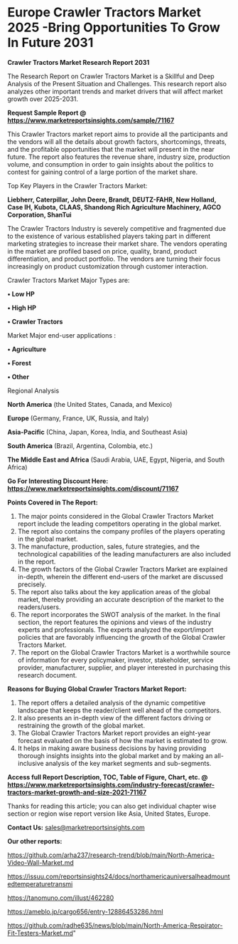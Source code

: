 # Europe Crawler Tractors Market 2025 -Bring Opportunities To Grow In Future 2031

<strong>Crawler Tractors Market Research Report 2031</strong>

The Research Report on Crawler Tractors Market is a Skillful and Deep Analysis of the Present Situation and Challenges. This research report also analyzes other important trends and market drivers that will affect market growth over 2025-2031.

<strong>Request Sample Report @ <a href=https://www.marketreportsinsights.com/sample/71167>https://www.marketreportsinsights.com/sample/71167</a></strong>

This Crawler Tractors market report aims to provide all the participants and the vendors will all the details about growth factors, shortcomings, threats, and the profitable opportunities that the market will present in the near future. The report also features the revenue share, industry size, production volume, and consumption in order to gain insights about the politics to contest for gaining control of a large portion of the market share.

Top Key Players in the Crawler Tractors Market:

<strong>Liebherr, Caterpillar, John Deere, Brandt, DEUTZ-FAHR, New Holland, Case IH, Kubota, CLAAS, Shandong Rich Agriculture Machinery, AGCO Corporation, ShanTui</strong>

The Crawler Tractors Industry is severely competitive and fragmented due to the existence of various established players taking part in different marketing strategies to increase their market share. The vendors operating in the market are profiled based on price, quality, brand, product differentiation, and product portfolio. The vendors are turning their focus increasingly on product customization through customer interaction.

Crawler Tractors Market Major Types are:

<strong>• Low HP

• High HP

• Crawler Tractors</strong>

Market Major end-user applications :

<strong>• Agriculture

• Forest

• Other</strong>

Regional Analysis

</u><strong><b>North America</b></strong> (the United States, Canada, and Mexico)

<strong><b>Europe </b></strong>(Germany, France, UK, Russia, and Italy)

<strong><b>Asia-Pacific</b></strong> (China, Japan, Korea, India, and Southeast Asia)

<strong><b>South America</b></strong> (Brazil, Argentina, Colombia, etc.)

<strong><b>The Middle East and Africa</b></strong> (Saudi Arabia, UAE, Egypt, Nigeria, and South Africa)

<strong>Go For Interesting Discount Here: <a href=https://www.marketreportsinsights.com/discount/71167>https://www.marketreportsinsights.com/discount/71167</a></strong>

<strong>Points Covered in The Report:</strong>
<ol>
  <li>The major points considered in the Global Crawler Tractors Market report include the leading competitors operating in the global market.</li>
  <li>The report also contains the company profiles of the players operating in the global market.</li>
  <li>The manufacture, production, sales, future strategies, and the technological capabilities of the leading manufacturers are also included in the report.</li>
  <li>The growth factors of the Global Crawler Tractors Market are explained in-depth, wherein the different end-users of the market are discussed precisely.</li>
  <li>The report also talks about the key application areas of the global market, thereby providing an accurate description of the market to the readers/users.</li>
  <li>The report incorporates the SWOT analysis of the market. In the final section, the report features the opinions and views of the industry experts and professionals. The experts analyzed the export/import policies that are favorably influencing the growth of the Global Crawler Tractors Market.</li>
  <li>The report on the Global Crawler Tractors Market is a worthwhile source of information for every policymaker, investor, stakeholder, service provider, manufacturer, supplier, and player interested in purchasing this research document.</li>
</ol>
<strong>Reasons for Buying Global Crawler Tractors Market Report:</strong>

<ol>
  <li>The report offers a detailed analysis of the dynamic competitive landscape that keeps the reader/client well ahead of the competitors.</li>
  <li>It also presents an in-depth view of the different factors driving or restraining the growth of the global market.</li>
  <li>The Global Crawler Tractors Market report provides an eight-year forecast evaluated on the basis of how the market is estimated to grow.</li>
  <li>It helps in making aware business decisions by having providing thorough insights insights into the global market and by making an all-inclusive analysis of the key market segments and sub-segments.</li>
</ol>
<strong>Access full Report Description, TOC, Table of Figure, Chart, etc. @ <a href=https://www.marketreportsinsights.com/industry-forecast/crawler-tractors-market-growth-and-size-2021-71167>https://www.marketreportsinsights.com/industry-forecast/crawler-tractors-market-growth-and-size-2021-71167</a></strong>


Thanks for reading this article; you can also get individual chapter wise section or region wise report version like Asia, United States, Europe.

<strong>Contact Us:</strong>
sales@marketreportsinsights.com

<strong>Our other reports:</strong>

<a href=https://github.com/arha237/research-trend/blob/main/North-America-Video-Wall-Market.md>https://github.com/arha237/research-trend/blob/main/North-America-Video-Wall-Market.md</a>

<a href=https://issuu.com/reportsinsights24/docs/northamericauniversalheadmountedtemperaturetransmi>https://issuu.com/reportsinsights24/docs/northamericauniversalheadmountedtemperaturetransmi</a>

<a href=https://tanomuno.com/illust/462280>https://tanomuno.com/illust/462280</a>

<a href=https://ameblo.jp/cargo656/entry-12886453286.html>https://ameblo.jp/cargo656/entry-12886453286.html</a>

<a href=https://github.com/radhe635/news/blob/main/North-America-Respirator-Fit-Testers-Market.md>https://github.com/radhe635/news/blob/main/North-America-Respirator-Fit-Testers-Market.md</a>"
